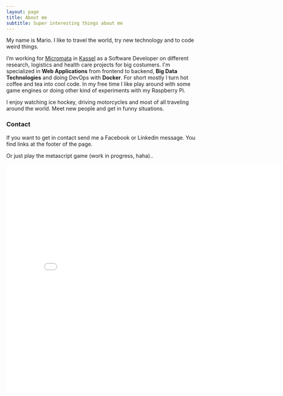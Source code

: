 ```yaml
---
layout: page
title: About me
subtitle: Super interesting things about me
---
```



My name is Mario. I like to travel the world, try new technology and to code weird things.

 I’m working for [Micromata](http://www.micromata.de) in [Kassel](https://en.wikipedia.org/wiki/Kassel) as a Software Developer on different research, logistics and health care projects for big costumers. I'm specialized in __Web Applications__ from frontend to backend, __Big Data Technologies__ and doing DevOps with __Docker__. For short mostly I turn hot coffee and tea into cool code. In my free time I like play around with some game engines or doing other kind of experiments with my Raspberry Pi.

 I enjoy watching ice hockey, driving motorcycles and most of all traveling around the world. Meet new people and get in funny situations.

### Contact
If you want to get in contact send me a Facebook or Linkedin message. You find links at the footer of the page.

Or just play the metascript game (work in progress, haha)..

<iframe width="800" height="600" src="game.html"
frameborder="0"></iframe>

